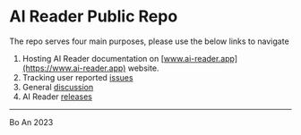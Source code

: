 # AI Reader Public Repo



The repo serves four main purposes, please use the below links to navigate

1. Hosting AI Reader documentation on [www.ai-reader.app](https://www.ai-reader.app) website.
2. Tracking user reported [issues](https://github.com/boan-anbo/ai-reader/issues)
3. General [discussion](https://github.com/boan-anbo/ai-reader/discussions)
4. AI Reader [releases](https://github.com/boan-anbo/ai-reader/releases)

---

Bo An 2023
